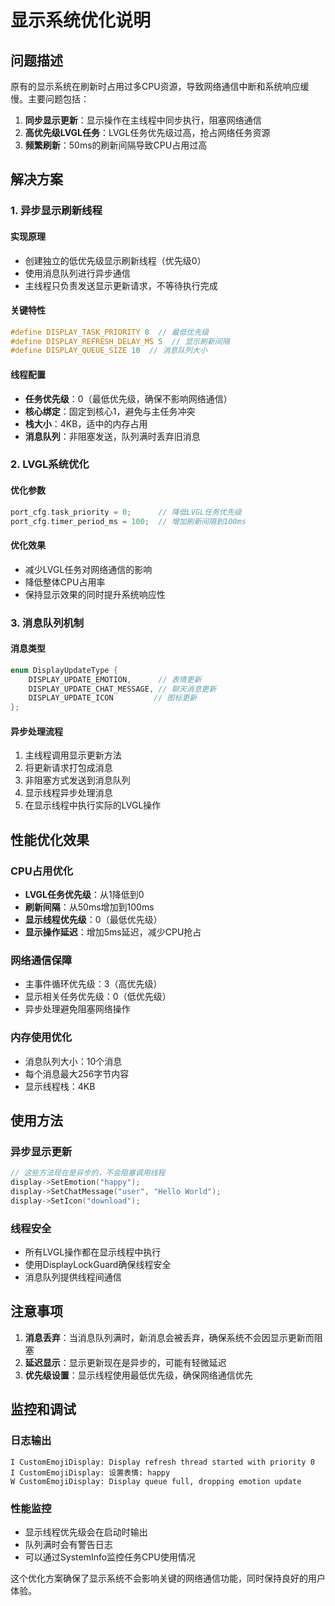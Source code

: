 # 显示系统优化说明

## 问题描述

原有的显示系统在刷新时占用过多CPU资源，导致网络通信中断和系统响应缓慢。主要问题包括：

1. **同步显示更新**：显示操作在主线程中同步执行，阻塞网络通信
2. **高优先级LVGL任务**：LVGL任务优先级过高，抢占网络任务资源
3. **频繁刷新**：50ms的刷新间隔导致CPU占用过高

## 解决方案

### 1. 异步显示刷新线程

#### 实现原理
- 创建独立的低优先级显示刷新线程（优先级0）
- 使用消息队列进行异步通信
- 主线程只负责发送显示更新请求，不等待执行完成

#### 关键特性
```cpp
#define DISPLAY_TASK_PRIORITY 0  // 最低优先级
#define DISPLAY_REFRESH_DELAY_MS 5  // 显示刷新间隔
#define DISPLAY_QUEUE_SIZE 10  // 消息队列大小
```

#### 线程配置
- **任务优先级**：0（最低优先级，确保不影响网络通信）
- **核心绑定**：固定到核心1，避免与主任务冲突
- **栈大小**：4KB，适中的内存占用
- **消息队列**：非阻塞发送，队列满时丢弃旧消息

### 2. LVGL系统优化

#### 优化参数
```cpp
port_cfg.task_priority = 0;      // 降低LVGL任务优先级
port_cfg.timer_period_ms = 100;  // 增加刷新间隔到100ms
```

#### 优化效果
- 减少LVGL任务对网络通信的影响
- 降低整体CPU占用率
- 保持显示效果的同时提升系统响应性

### 3. 消息队列机制

#### 消息类型
```cpp
enum DisplayUpdateType {
    DISPLAY_UPDATE_EMOTION,      // 表情更新
    DISPLAY_UPDATE_CHAT_MESSAGE, // 聊天消息更新
    DISPLAY_UPDATE_ICON         // 图标更新
};
```

#### 异步处理流程
1. 主线程调用显示更新方法
2. 将更新请求打包成消息
3. 非阻塞方式发送到消息队列
4. 显示线程异步处理消息
5. 在显示线程中执行实际的LVGL操作

## 性能优化效果

### CPU占用优化
- **LVGL任务优先级**：从1降低到0
- **刷新间隔**：从50ms增加到100ms
- **显示线程优先级**：0（最低优先级）
- **显示操作延迟**：增加5ms延迟，减少CPU抢占

### 网络通信保障
- 主事件循环优先级：3（高优先级）
- 显示相关任务优先级：0（低优先级）
- 异步处理避免阻塞网络操作

### 内存使用优化
- 消息队列大小：10个消息
- 每个消息最大256字节内容
- 显示线程栈：4KB

## 使用方法

### 异步显示更新
```cpp
// 这些方法现在是异步的，不会阻塞调用线程
display->SetEmotion("happy");
display->SetChatMessage("user", "Hello World");
display->SetIcon("download");
```

### 线程安全
- 所有LVGL操作都在显示线程中执行
- 使用DisplayLockGuard确保线程安全
- 消息队列提供线程间通信

## 注意事项

1. **消息丢弃**：当消息队列满时，新消息会被丢弃，确保系统不会因显示更新而阻塞
2. **延迟显示**：显示更新现在是异步的，可能有轻微延迟
3. **优先级设置**：显示线程使用最低优先级，确保网络通信优先

## 监控和调试

### 日志输出
```
I CustomEmojiDisplay: Display refresh thread started with priority 0
I CustomEmojiDisplay: 设置表情: happy
W CustomEmojiDisplay: Display queue full, dropping emotion update
```

### 性能监控
- 显示线程优先级会在启动时输出
- 队列满时会有警告日志
- 可以通过SystemInfo监控任务CPU使用情况

这个优化方案确保了显示系统不会影响关键的网络通信功能，同时保持良好的用户体验。 